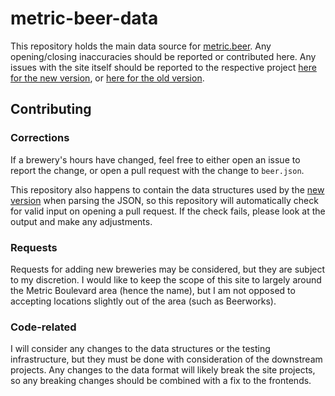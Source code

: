 # metric-beer-data

This repository holds the main data source for [metric.beer](https://metric.beer).
Any opening/closing inaccuracies should be reported or contributed here.
Any issues with the site itself should be reported to the respective project [here for the new version](https://github.com/richteer/metric-beer-rs), or [here for the old version](https://github.com/richteer/metric-beer).

## Contributing

### Corrections
If a brewery's hours have changed, feel free to either open an issue to report the change, or open a pull request with the change to `beer.json`.

This repository also happens to contain the data structures used by the [new version](https://github.com/richteer/metric-beer-rs) when parsing the JSON, so this repository will automatically check for valid input on opening a pull request.
If the check fails, please look at the output and make any adjustments.

### Requests
Requests for adding new breweries may be considered, but they are subject to my discretion.
I would like to keep the scope of this site to largely around the Metric Boulevard area (hence the name), but I am not opposed to accepting locations slightly out of the area (such as Beerworks).

### Code-related
I will consider any changes to the data structures or the testing infrastructure, but they must be done with consideration of the downstream projects.
Any changes to the data format will likely break the site projects, so any breaking changes should be combined with a fix to the frontends.